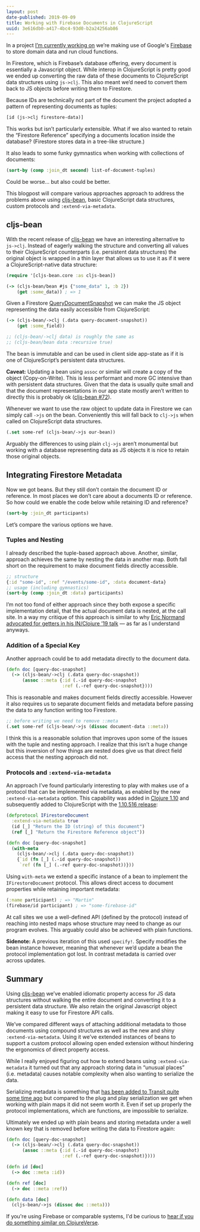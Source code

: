 ```yaml
---
layout: post
date-published: 2019-09-09
title: Working with Firebase Documents in ClojureScript
uuid: 3e616db0-a417-4bc4-93d0-b2a24256ab86
---
```


In a project [I’m currently working on](https://icebreaker.video) we’re making use of Google's [Firebase](https://firebase.google.com) to store domain data and run cloud functions.

In Firestore, which is Firebase’s database offering, every document is essentially a Javascript object. While interop in ClojureScript is pretty good we ended up converting the raw data of these documents to ClojureScript data structures using `js->clj`. This also meant we’d need to convert them back to JS objects before writing them to Firestore.

Because IDs are technically not part of the document the project adopted a pattern of representing documents as tuples:

```clj
[id (js->clj firestore-data)]
```

This works but isn’t particularly extensible. What if we also wanted to retain the “Firestore Reference” specifying a documents location inside the database? (Firestore stores data in a tree-like structure.)

It also leads to some funky gymnastics when working with collections of documents:

```clj
(sort-by (comp :join_dt second) list-of-document-tuples)
```

Could be worse... but also could be better.

This blogpost will compare various approaches approach to address the problems above using [cljs-bean](https://github.com/mfikes/cljs-bean), basic ClojureScript data structures, custom protocols and `:extend-via-metadata`.

## cljs-bean
With the recent release of [cljs-bean](https://github.com/mfikes/cljs-bean) we have an interesting alternative to `js->clj`. Instead of eagerly walking the structure and converting all values to their ClojureScript counterparts (i.e. persistent data structures) the original object is wrapped in a thin layer that allows us to use it as if it were a ClojureScript-native data structure:

```clj
(require '[cljs-bean.core :as cljs-bean])

(-> (cljs-bean/bean #js {"some_data" 1, :b 2})
    (get :some_data)) ; => 1
```

Given a Firestore [QueryDocumentSnapshot](https://firebase.google.com/docs/reference/js/firebase.firestore.QueryDocumentSnapshot) we can make the JS object representing the data easily accessible from ClojureScript:

```clj
(-> (cljs-bean/->clj (.data query-document-snapshot))
    (get :some_field))

;; (cljs-bean/->clj data) is roughly the same as
;; (cljs-bean/bean data :recursive true)
```

The bean is immutable and can be used in client side app-state as if it is one of ClojureScript’s persistent data structures.

**Caveat:** Updating a bean using `assoc` or similar will create a copy of the object (Copy-on-Write). This is less performant and more GC intensive than with persistent data structures. Given that the data is usually quite small and that the document representations in our app state mostly aren’t written to directly this is probably ok ([cljs-bean #72](https://github.com/mfikes/cljs-bean/issues/72)).

Whenever we want to use the raw object to update data in Firestore we can simply call `->js` on the bean. Conveniently this will fall back to `clj->js` when called on ClojureScript data structures.

```clj
(.set some-ref (cljs-bean/->js our-bean))
```

Arguably the differences to using plain `clj->js` aren’t monumental but working with a database representing data as JS objects it is nice to retain those original objects.

## Integrating Firestore Metadata

Now we got beans. But they still don’t contain the document ID or reference. In most places we don’t care about a documents ID or reference. So how could we enable the code below while retaining ID and reference?

```clj
(sort-by :join_dt participants)
```

Let’s compare the various options we have.


### Tuples and Nesting
I already described the tuple-based approach above. Another, similar, approach achieves the same by nesting the data in another map. Both fall short on the requirement to make document fields directly accessible.

```clj
;; structure
{:id "some-id", :ref "/events/some-id", :data document-data}
;; usage (including gymnastics)
(sort-by (comp :join_dt :data) participants)
```

I’m not too fond of either approach since they both expose a specific implementation detail, that the actual document data is nested, at the call site. In a way my critique of this approach is similar to why [Eric Normand advocated for getters in his IN/Clojure ’19 talk](https://youtu.be/Sjb6y19YIWg) — as far as I understand anyways.

### Addition of a Special Key

Another approach could be to add metadata directly to the document data.

```clj
(defn doc [query-doc-snapshot]
  (-> (cljs-bean/->clj (.data query-doc-snapshot))
      (assoc ::meta {:id (.-id query-doc-snapshot
                     :ref (.-ref query-doc-snapshot})))
```

This is reasonable and makes document fields directly accessible. However it also requires us to separate document fields and metadata before passing the data to any function writing too Firestore.

```clj
;; before writing we need to remove ::meta
(.set some-ref (cljs-bean/->js (dissoc document-data ::meta))
```

I think this is a reasonable solution that improves upon some of the issues with the tuple and nesting approach. I realize that this isn’t a huge change but this inversion of how things are nested does give us that direct field access that the nesting approach did not.

### Protocols and `:extend-via-metadata`

An approach I’ve found particularly interesting to play with makes use of a protocol that can be implemented via metadata, as enabled by the new `:extend-via-metadata` option. This capability was added in [Clojure 1.10](https://clojure.org/reference/protocols#_extend_via_metadata) and subsequently added to ClojureScript with the [1.10.516 release](https://clojurescript.org/news/2019-01-31-release):

```clj
(defprotocol IFirestoreDocument
  :extend-via-metadata true
  (id [_] "Return the ID (string) of this document")
  (ref [_] "Return the Firestore Reference object"))

(defn doc [query-doc-snapshot]
  (with-meta
    (cljs-bean/->clj (.data query-doc-snapshot))
    {`id (fn [_] (.-id query-doc-snapshot))
     `ref (fn [_] (.-ref query-doc-snapshot))}))
```

Using `with-meta` we extend a specific instance of a bean to implement the `IFirestoreDocument` protocol. This allows direct access to document properties while retaining important metadata:

```clj
(:name participant) ; => "Martin"
(firebase/id participant) ; => "some-firebase-id"
```

At call sites we use a well-defined API (defined by the protocol) instead of reaching into nested maps whose structure may need to change as our program evolves. This arguably could also be achieved with plain functions.

**Sidenote:** A previous iteration of this used `specify!`. Specify modifies the bean instance however, meaning that whenever we’d update a bean the protocol implementation got lost. In contrast metadata is carried over across updates.

## Summary
Using [cljs-bean](https://github.com/mfikes/cljs-bean) we’ve enabled idiomatic property access for JS data structures without walking the entire document and converting it to a persistent data structure. We also retain the original Javascript object making it easy to use for Firestore API calls.

We’ve compared different ways of attaching additional metadata to those documents using compound structures as well as  the new and shiny `:extend-via-metadata`. Using it we’ve extended instances of beans to support a custom protocol allowing open ended extension without hindering the ergonomics of direct property access.

While I really enjoyed figuring out how to extend beans using `:extend-via-metadata` it turned out that any approach storing data in “unusual places” (i.e. metadata) causes notable complexity when also wanting to serialize the data.

Serializing metadata is something that [has been added to Transit quite some time ago](https://gist.github.com/mfikes/3a160a1504debd31e5771736256ca022) but compared to the plug and play serialization we get when working with plain maps it did not seem worth it. Even if set up properly the protocol implementations, which are functions, are impossible to serialize.

Ultimately we ended up with plain beans and storing metadata under a well known key that is removed before writing the data to Firestore again:

```clj
(defn doc [query-doc-snapshot]
  (-> (cljs-bean/->clj (.data query-doc-snapshot))
      (assoc ::meta {:id (.-id query-doc-snapshot)
                     :ref (.-ref query-doc-snapshot)})))

(defn id [doc]
  (-> doc ::meta :id))

(defn ref [doc]
  (-> doc ::meta :ref))

(defn data [doc]
  (cljs-bean/->js (dissoc doc ::meta)))
```

If you're using Firebase or comparable systems, I'd be curious to [hear if you do something similar on ClojureVerse](https://clojureverse.org/t/working-with-firebase-documents-in-clojurescript/4813).
